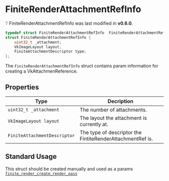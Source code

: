 # FiniteRenderAttachmentRefInfo 

<div class="alert alert-info part text-info">
❔  FiniteRenderAttachmentRefInfo was last modified in <b>v0.6.0</b>.
</div>

```c
typedef struct FiniteRenderAttachmentRefInfo  FiniteRenderAttachmentRefInfo;
struct FiniteRenderAttachmentRefInfo {
    uint32_t _attachment;
    VkImageLayout layout;
    FiniteAttachmentDescriptor type;
};
```

The `FiniteRenderAttachmentRefInfo` struct contains param information for creating a VkAttachmenReference.

## Properties

| Type | Decription |
| ---- | ---------- |
|`uint32_t _attachment`| The number of attachments. |
|`VkImageLayout layout`| The layout the attachment is currently at. |
|`FiniteAttachmentDescriptor`| The type of descriptor the FintiteRenderAttachmentRef is.|

## Standard Usage

This struct should be created manually and used as a params [`finite_render_create_render_pass`](../../functions/render/finite_render_create_render_pass)

